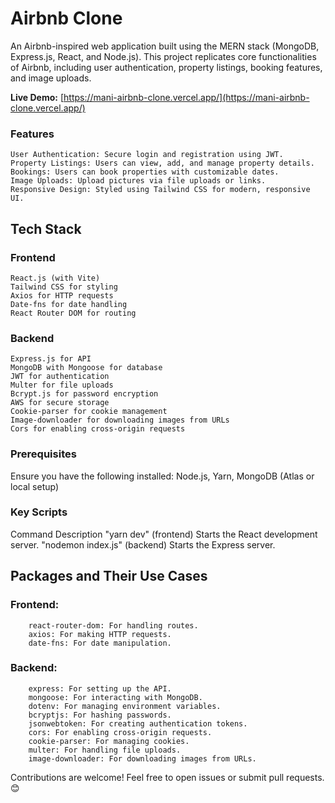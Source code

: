# Airbnb Clone
An Airbnb-inspired web application built using the MERN stack (MongoDB, Express.js, React, and Node.js). This project replicates core functionalities of Airbnb, including user authentication, property listings, booking features, and image uploads.

 **Live Demo:** [https://mani-airbnb-clone.vercel.app/](https://mani-airbnb-clone.vercel.app/)  

### Features
    User Authentication: Secure login and registration using JWT.
    Property Listings: Users can view, add, and manage property details.
    Bookings: Users can book properties with customizable dates.
    Image Uploads: Upload pictures via file uploads or links.
    Responsive Design: Styled using Tailwind CSS for modern, responsive UI.

## Tech Stack

### Frontend
    React.js (with Vite)
    Tailwind CSS for styling
    Axios for HTTP requests
    Date-fns for date handling
    React Router DOM for routing

### Backend
    Express.js for API
    MongoDB with Mongoose for database
    JWT for authentication
    Multer for file uploads
    Bcrypt.js for password encryption
    AWS for secure storage
    Cookie-parser for cookie management
    Image-downloader for downloading images from URLs
    Cors for enabling cross-origin requests

### Prerequisites
Ensure you have the following installed:
    Node.js,
    Yarn,
    MongoDB (Atlas or local setup)

### Key Scripts
Command	Description
"yarn dev" (frontend)	Starts the React development server.
"nodemon index.js" (backend)	Starts the Express server.

## Packages and Their Use Cases

  ###  Frontend:
        react-router-dom: For handling routes.
        axios: For making HTTP requests.
        date-fns: For date manipulation.

   ### Backend:
        express: For setting up the API.
        mongoose: For interacting with MongoDB.
        dotenv: For managing environment variables.
        bcryptjs: For hashing passwords.
        jsonwebtoken: For creating authentication tokens.
        cors: For enabling cross-origin requests.
        cookie-parser: For managing cookies.
        multer: For handling file uploads.
        image-downloader: For downloading images from URLs.


Contributions are welcome! Feel free to open issues or submit pull requests.😊
